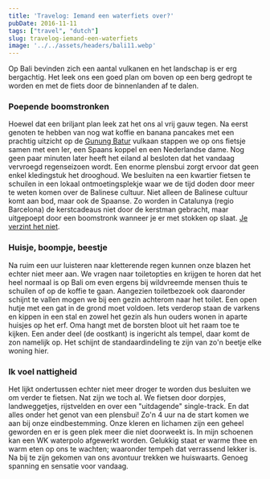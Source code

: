 ```yaml
---
title: 'Travelog: Iemand een waterfiets over?'
pubDate: 2016-11-11
tags: ["travel", "dutch"]
slug: travelog-iemand-een-waterfiets
image: '../../assets/headers/bali11.webp'
---
```


Op Bali bevinden zich een aantal vulkanen en het landschap is er erg bergachtig. Het leek ons een goed plan om boven op een berg gedropt te worden en met de fiets door de binnenlanden af te dalen.

### Poepende boomstronken

Hoewel dat een briljant plan leek zat het ons al vrij gauw tegen. Na eerst genoten te hebben van nog wat koffie en banana pancakes met een prachtig uitzicht op de [Gunung Batur](https://nl.wikipedia.org/wiki/Gunung_Batur) vulkaan stappen we op ons fietsje samen met een Ier, een Spaans koppel en een Nederlandse dame. Nog geen paar minuten later heeft het eiland al besloten dat het vandaag vervroegd regenseizoen wordt. Een enorme plensbui zorgt ervoor dat geen enkel kledingstuk het drooghoud. We besluiten na een kwartier fietsen te schuilen in een lokaal ontmoetingsplekje waar we de tijd doden door meer te weten komen over de Balinese cultuur. Niet alleen de Balinese cultuur komt aan bod, maar ook de Spaanse. Zo worden in Catalunya (regio Barcelona) de kerstcadeaus niet door de kerstman gebracht, maar uitgepoept door een boomstronk wanneer je er met stokken op slaat. [Je verzint het niet](https://en.m.wikipedia.org/wiki/Ti%C3%B3_de_Nadal).

### Huisje, boompje, beestje

Na ruim een uur luisteren naar kletterende regen kunnen onze blazen het echter niet meer aan. We vragen naar toiletopties en krijgen te horen dat het heel normaal is op Bali om even ergens bij wildvreemde mensen thuis te schuilen of op de koffie te gaan. Aangezien toiletbezoek ook daaronder schijnt te vallen mogen we bij een gezin achterom naar het toilet. Een open hutje met een gat in de grond moet voldoen. Iets verderop staan de varkens en kippen in een stal en zowel het gezin als hun ouders wonen in aparte huisjes op het erf. Oma hangt met de borsten bloot uit het raam toe te kijken. Een ander deel (de oostkant) is ingericht als tempel, daar komt de zon namelijk op. Het schijnt de standaardindeling te zijn van zo'n beetje elke woning hier.

### Ik voel nattigheid

Het lijkt ondertussen echter niet meer droger te worden dus besluiten we om verder te fietsen. Nat zijn we toch al. We fietsen door dorpjes, landweggetjes, rijstvelden en over een "uitdagende" single-track. En dat alles onder het genot van een plensbui! Zo'n 4 uur na de start komen we aan bij onze eindbestemming. Onze kleren en lichamen zijn een geheel geworden en er is geen plek meer die niet doorweekt is. In mijn schoenen kan een WK waterpolo afgewerkt worden. Gelukkig staat er warme thee en warm eten op ons te wachten; waaronder tempeh dat verrassend lekker is. Na bij te zijn gekomen van ons avontuur trekken we huiswaarts. Genoeg spanning en sensatie voor vandaag.
